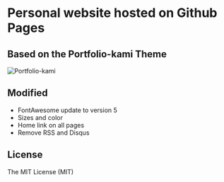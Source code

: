 # Personal website hosted on Github Pages

## Based on the Portfolio-kami Theme
![Portfolio-kami](https://github.com/Bloc/portfolio-kami)

## Modified
- FontAwesome update to version 5
- Sizes and color
- Home link on all pages
- Remove RSS and Disqus

## License
The MIT License (MIT)
